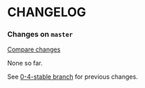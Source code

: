 # CHANGELOG

### Changes on `master`

[Compare changes](https://github.com/tf/semmy/compare/0-4-stable...master)

None so far.

See
[0-4-stable branch](https://github.com/tf/semmy/blob/0-4-stable/CHANGELOG.md)
for previous changes.
